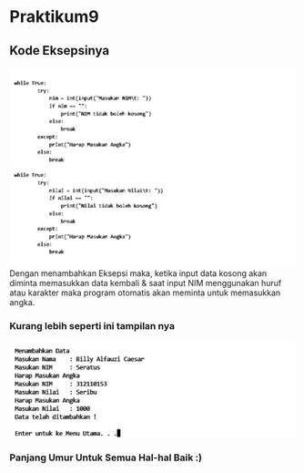 # Praktikum9
## Kode Eksepsinya
![Gambar 1](skrinsut/ss1.png)
Dengan menambahkan Eksepsi maka, ketika input data kosong akan diminta memasukkan data kembali & saat input NIM menggunakan huruf atau karakter maka program otomatis akan meminta untuk memasukkan angka.

### Kurang lebih seperti ini tampilan nya
![Gambar 2](skrinsut/ss2.png)

### Panjang Umur Untuk Semua Hal-hal Baik :)
